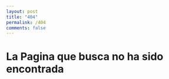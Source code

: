 ```yaml
---
layout: post
title: "404"
permalink: /404
comments: false
---
```


# La Pagina que busca no ha sido encontrada
